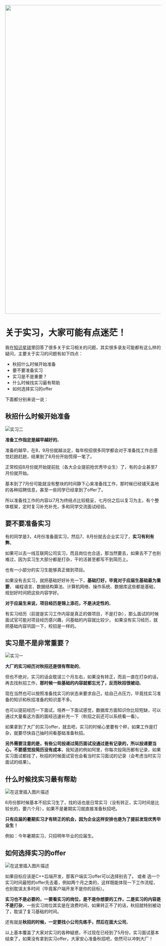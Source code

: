 <p align="center">
<a href="https://mp.weixin.qq.com/s/QVF6upVMSbgvZy8lHZS3CQ" target="_blank">
  <img src="https://code-thinking-1253855093.file.myqcloud.com/pics/20210924105952.png" width="1000"/>
</a>

# 关于实习，大家可能有点迷茫！

我在[知识星球](https://mp.weixin.qq.com/s/QVF6upVMSbgvZy8lHZS3CQ)里回答了很多关于实习相关的问题，其实很多录友可能都有这么样的疑问，主要关于实习的问题有如下四点：

* 秋招什么时候开始准备
* 要不要准备实习 
* 实习是不是重要？ 
* 什么时候找实习最有帮助
* 如何选择实习的offer

下面都分别来说一说：

## 秋招什么时候开始准备

![实习二](https://img-blog.csdnimg.cn/20210502145513517.png) 

**准备工作指定是越早越好的**。 

准备的越早，在8，9月份就越淡定，每年校招很多同学都会对于准备找工作总感觉赶趟赶趟，结果到了8月份开始慌得一笔了。

正常校招8月份就开始提前批（各大企业提前抢优秀毕业生）了，有的企业甚至7月份就开始。

基本到了7月份可能就没有整块的时间静下心来准备找工作，那时候已经铺天盖地的各种招聘信息，甚至一些同学已经拿到了offer了。

所以准备找工作的内容以7月为终结点比较稳妥，七月份之后以复习为主，有个整体框架，定时复习补充补充，多和同学交流面试经验。

## 要不要准备实习

有的同学是3，4月份准备面实习，然后7、8月份就去企业实习了，**实习有利有弊**。

如果可以去一线互联网公司实习，而且岗位也合适，那当然要去，如果去不了也别难过，因为实习生大部分都是打杂，干的活甚至都写不到简历上。

也有一小部分的实习生能够真正做到项目。

如果没有去实习，就把基础好好补充一下，**基础打好，毕竟对于应届生基础最为重要**， 编程语言、数据结构算法、计算机网络、操作系统、数据库这些都是基础，规划好时间把这些内容学好。 

**对于应届生来说，项目经历是锦上添花，不是决定性的**。 

有实习经历（前提是实习工作内容是真正的做项目，不是打杂），那么面试的时候面试官可能对项目经历感兴趣，问基础的内容就比较少， 如果没有实习经历，就把基础内容巩固一下，校招是一样的。 

## 实习是不是非常重要？

![实习一](https://img-blog.csdnimg.cn/20210502114600147.png)

**大厂的实习经历对秋招还是很有帮助的**。


但也不绝对，实习的话会耽误三个月左右，如果没有转正，而且一直在打杂的话，再去找秋招工作，**那时候一些基础的内容就都忘光了，反而秋招很被动**。

现在当然也可以按照准备找实习的状态来要求自己，给自己点压力，毕竟找实习准备的知识和秋招准备的知识差不多。

也可以提前经历一下面试，培养一下面试感觉，数据库方面知识你比较短缺，可以通过大量看这方面的面经迅速补充一下（秋招之前还可以系统看一看）。

如果拿到了大厂的实习offer，就去吧，实习的时候心里要有个秤，如果工作是打杂，就要尽快自己抽时间看基础准备秋招。

**另外需要注意的是，有些公司投递过简历面试没通过是有记录的，所以投递要当心，不要感觉投简历没有成本**，我知道的例如阿里，你每次投简历都有记录，如果实习面试都挂了，秋招的时候面试官也会看当时实习面试的记录（会考虑当时实习面试的结果）。

## 什么时候找实习最有帮助

![在这里插入图片描述](https://img-blog.csdnimg.cn/20210502151249354.png)

6月份那时候基本不招实习生了，找的话也是日常实习（没有转正，实习时间是比较长的，要六个月），如果不是暑期实习就直接准备秋招吧。

**只有应届的暑期实习才有转正的机会，因为企业这样安排也是为了提前发现优秀毕业生！**

例如：今年暑期实习，只招明年毕业的应届生。


## 如何选择实习的offer 

![在这里插入图片描述](https://img-blog.csdnimg.cn/20210502152023574.png)

如果目标应该是C++后端开发，那客户端实习offer可以选择别去了。 或者 选一个实习时间最短的offer先去着，例如两个月之类的，这样既能体现一下工作流程，也别耽误太多时间（毕竟客户端开发不是你的目标）。

**实习也不是必要的，一要看实习的岗位，是不是你想要的工作，二是实习的内容是不是打杂**，一些实习岗位其实是在浪费时间，如果转正不了的话，秋招就特别被动了，耽误了复习基础的时间。

还有就是**秋招的时候，一定要找小公司先练手，然后在面大公司**。


以上基本覆盖了大家对实习的各种疑惑，不过现在已经到了5月份，实习面试基本结束了，如果没有拿到实习offer，大家安心准备秋招吧，依然可以冲刺大厂！


